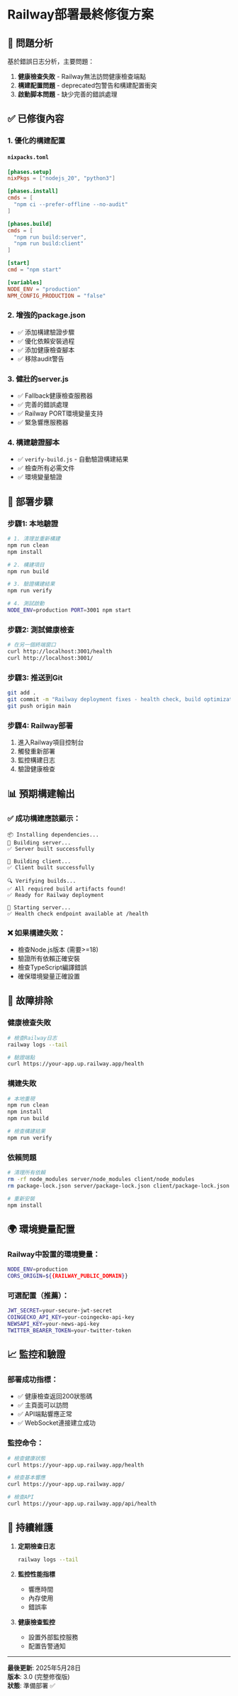 # Railway部署最終修復方案

## 🚨 問題分析

基於錯誤日志分析，主要問題：

1. **健康檢查失敗** - Railway無法訪問健康檢查端點
2. **構建配置問題** - deprecated包警告和構建配置衝突
3. **啟動脚本問題** - 缺少完善的錯誤處理

## ✅ 已修復內容

### 1. 優化的構建配置

#### `nixpacks.toml`
```toml
[phases.setup]
nixPkgs = ["nodejs_20", "python3"]

[phases.install]
cmds = [
  "npm ci --prefer-offline --no-audit"
]

[phases.build]
cmds = [
  "npm run build:server",
  "npm run build:client"
]

[start]
cmd = "npm start"

[variables]
NODE_ENV = "production"
NPM_CONFIG_PRODUCTION = "false"
```

### 2. 增強的package.json
- ✅ 添加構建驗證步驟
- ✅ 優化依賴安裝過程
- ✅ 添加健康檢查腳本
- ✅ 移除audit警告

### 3. 健壯的server.js
- ✅ Fallback健康檢查服務器
- ✅ 完善的錯誤處理
- ✅ Railway PORT環境變量支持
- ✅ 緊急響應服務器

### 4. 構建驗證腳本
- ✅ `verify-build.js` - 自動驗證構建結果
- ✅ 檢查所有必需文件
- ✅ 環境變量驗證

## 🚀 部署步驟

### 步驟1: 本地驗證
```bash
# 1. 清理並重新構建
npm run clean
npm install

# 2. 構建項目
npm run build

# 3. 驗證構建結果
npm run verify

# 4. 測試啟動
NODE_ENV=production PORT=3001 npm start
```

### 步驟2: 測試健康檢查
```bash
# 在另一個終端窗口
curl http://localhost:3001/health
curl http://localhost:3001/
```

### 步驟3: 推送到Git
```bash
git add .
git commit -m "Railway deployment fixes - health check, build optimization, error handling"
git push origin main
```

### 步驟4: Railway部署
1. 進入Railway項目控制台
2. 觸發重新部署
3. 監控構建日志
4. 驗證健康檢查

## 📊 預期構建輸出

### ✅ 成功構建應該顯示：
```
📦 Installing dependencies...
🔨 Building server...
✅ Server built successfully

🎨 Building client...
✅ Client built successfully

🔍 Verifying builds...
✅ All required build artifacts found!
✅ Ready for Railway deployment

🚀 Starting server...
✅ Health check endpoint available at /health
```

### ❌ 如果構建失敗：
- 檢查Node.js版本 (需要>=18)
- 驗證所有依賴正確安裝
- 檢查TypeScript編譯錯誤
- 確保環境變量正確設置

## 🔧 故障排除

### 健康檢查失敗
```bash
# 檢查Railway日志
railway logs --tail

# 驗證端點
curl https://your-app.up.railway.app/health
```

### 構建失敗
```bash
# 本地重現
npm run clean
npm install
npm run build

# 檢查構建結果
npm run verify
```

### 依賴問題
```bash
# 清理所有依賴
rm -rf node_modules server/node_modules client/node_modules
rm package-lock.json server/package-lock.json client/package-lock.json

# 重新安裝
npm install
```

## 🌍 環境變量配置

### Railway中設置的環境變量：
```bash
NODE_ENV=production
CORS_ORIGIN=${{RAILWAY_PUBLIC_DOMAIN}}
```

### 可選配置（推薦）：
```bash
JWT_SECRET=your-secure-jwt-secret
COINGECKO_API_KEY=your-coingecko-api-key
NEWSAPI_KEY=your-news-api-key
TWITTER_BEARER_TOKEN=your-twitter-token
```

## 📈 監控和驗證

### 部署成功指標：
- ✅ 健康檢查返回200狀態碼
- ✅ 主頁面可以訪問
- ✅ API端點響應正常
- ✅ WebSocket連接建立成功

### 監控命令：
```bash
# 檢查健康狀態
curl https://your-app.up.railway.app/health

# 檢查基本響應
curl https://your-app.up.railway.app/

# 檢查API
curl https://your-app.up.railway.app/api/health
```

## 🔄 持續維護

1. **定期檢查日志**
   ```bash
   railway logs --tail
   ```

2. **監控性能指標**
   - 響應時間
   - 內存使用
   - 錯誤率

3. **健康檢查監控**
   - 設置外部監控服務
   - 配置告警通知

---

**最後更新**: 2025年5月28日  
**版本**: 3.0 (完整修復版)  
**狀態**: 準備部署 ✅ 